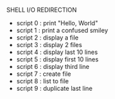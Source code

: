 SHELL I/O REDIRECTION

- script 0 : print "Hello, World"
- script 1 : print a confused smiley
- script 2 : display a file
- script 3 : display 2 files
- script 4 : display last 10 lines
- script 5 : display first 10 lines
- script 6 : display third line
- script 7 : create file
- script 8 : list to file
- script 9 : duplicate last line 
